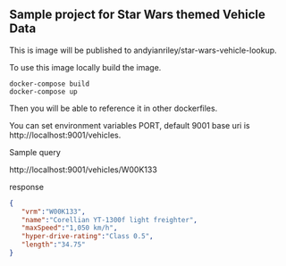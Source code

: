 ## Sample project for Star Wars themed Vehicle Data
This is image will be published to andyianriley/star-wars-vehicle-lookup.

To use this image locally build the image.
```
docker-compose build
docker-compose up
```
Then you will be able to reference it in other dockerfiles.

You can set environment variables PORT, default 9001 base uri is http://localhost:9001/vehicles.

Sample query

http://localhost:9001/vehicles/W00K133

response 

```json
{  
   "vrm":"W00K133",
   "name":"Corellian YT-1300f light freighter",
   "maxSpeed":"1,050 km/h",
   "hyper-drive-rating":"Class 0.5",
   "length":"34.75"
}
```
